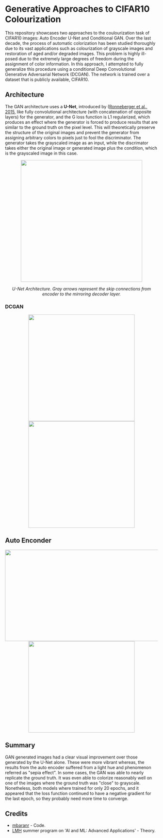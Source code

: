 # Generative Approaches to CIFAR10 Colourization
This repository showcases two approaches to the coulourization task of CIFAR10 images: Auto Encoder U-Net and Conditional GAN. Over the last decade, the process of automatic colorization has been studied thoroughly due to its vast applications such as colourization of grayscale images and restoration of aged and/or degraded images. This problem is highly ill-posed due to the extremely large degrees of freedom during the assignment of color information. In this approach, I attempted to fully generalize this procedure using a conditional Deep Convolutional Generative Adversarial Network (DCGAN). The network is trained over a dataset that is publicly available, CIFAR10.

## Architecture

The GAN architecture uses a **U-Net**, introduced by ([Ronneberger et al., 2015](https://arxiv.org/abs/1505.04597), like fully convolutional architecture  (with concatenation of opposite layers) for the generator, and the G loss function is L1 regularized, which produces an effect where the generator is forced to produce results that are similar to the ground truth on the pixel level. This will theoretically preserve the structure of the original images and prevent the generator from assigning arbitrary colors to pixels just to fool the discriminator. The generator takes the grayscaled image as an input, while the discrimator takes either the original image or generated image plus the condition, which is the grayscaled image in this case.

<div align="center">
  <img src="https://github.com/M4mbo/Generative_Approaches_to_CIFAR10_Colourization/assets/115642529/89e36747-deb9-4ca4-a300-02a4b941312d" width="400"/>
  <p><em>U-Net Architecture. Gray arrows represent the skip connections from encoder to the mirroring decoder layer.</em></p>
</div>


### DCGAN 


<div align="center">
  <img src="https://github.com/M4mbo/Generative-Colourization-Approaches-to-CIFAR10/assets/115642529/0e01f3af-3d12-4d28-981d-7041f209c4d5" height="350"/>
  <img src="https://github.com/M4mbo/Generative-Colourization-Approaches-to-CIFAR10/assets/115642529/897686d0-4c8b-4e7b-965e-bad6145c3f76" height="350"/>
</div>

## Auto Enconder 

<div align="center">
  <img src="https://github.com/M4mbo/Generative-Colourization-Approaches-to-CIFAR10/assets/115642529/cfb05896-1caa-4ef1-8ef0-374e7862e5b9" height="300" width="650"/>
  <img src="https://github.com/M4mbo/Generative-Colourization-Approaches-to-CIFAR10/assets/115642529/fd13dc37-20f7-418d-8018-219b2f44c98a" height="300" width="350"/>
</div>

## Summary

GAN generated images had a clear visual improvement over those generated by the U-Net alone. These were more vibrant whereas, the results from the auto encoder suffered from a light hue and phenomenon referred as "sepia effect". In some cases, the GAN was able to nearly replicate the ground truth. It was even able to colorize reasonably well on one of the images where the ground truth was "close" to grayscale. Nonetheless, both models where trained for only 20 epochs, and it appeared that the loss function continued to have a negative gradient for the last epoch, so they probably need more time to converge.

## Credits

* [mbaranr](https://github.com/mbaranr) - Code.
* [LMH](https://www.lmh.ox.ac.uk/) summer program on 'AI and ML: Advanced Applications' - Theory.


